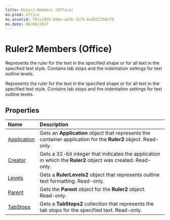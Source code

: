 ```yaml
---
title: Ruler2 Members (Office)
ms.prod: office
ms.assetid: f9cc2d59-b8be-a23b-1b74-6a9552358cf5
ms.date: 06/08/2017
---
```



# Ruler2 Members (Office)
Represents the ruler for the text in the specified shape or for all text in the specified text style. Contains tab stops and the indentation settings for text outline levels.

Represents the ruler for the text in the specified shape or for all text in the specified text style. Contains tab stops and the indentation settings for text outline levels.


## Properties



|**Name**|**Description**|
|:-----|:-----|
|[Application](ruler2-application-property-office.md)|Gets an  **Application** object that represents the container application for the **Ruler2** object. Read-only.|
|[Creator](ruler2-creator-property-office.md)|Gets a 32-bit integer that indicates the application in which the  **Ruler2** object was created. Read-only.|
|[Levels](ruler2-levels-property-office.md)|Gets a  **RulerLevels2** object that represents outline text formatting. Read-only.|
|[Parent](ruler2-parent-property-office.md)|Gets the  **Parent** object for the **Ruler2** object. Read-only.|
|[TabStops](ruler2-tabstops-property-office.md)|Gets a  **TabStops2** collection that represents the tab stops for the specified text. Read-only.|

